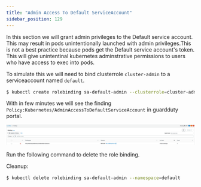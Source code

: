 ```yaml
---
title: "Admin Access To Default ServiceAccount"
sidebar_position: 129
---
```



In this section we will grant admin privileges to the Default service account. This may result in pods unintentionally launched with admin privileges.This is not a best practice because pods get the Default service account's token. This will give unintentinal kubernetes adminstrative permissions to users who have access to exec into pods.

To simulate this we will need to bind clusterrole `cluster-admin` to a serviceaccount named `default`.

```bash
$ kubectl create rolebinding sa-default-admin --clusterrole=cluster-admin --serviceaccount=default:default --namespace=default
```

With in few minutes we will see the finding `Policy:Kubernetes/AdminAccessToDefaultServiceAccount` in guardduty portal.

![](policy_AdminAccessToDefaultServiceAccount.png)

Run the following command to delete the role binding.

Cleanup:

```bash
$ kubectl delete rolebinding sa-default-admin --namespace=default
```
